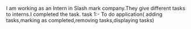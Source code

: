 I am working as an Intern in Slash mark company.They give different tasks to interns.I completed the task.
task 1:- To do application( adding tasks,marking as completed,removing tasks,displaying tasks)
